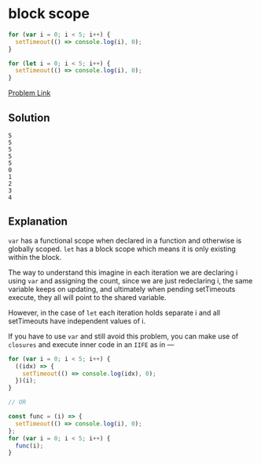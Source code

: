 # block scope

```js
for (var i = 0; i < 5; i++) {
  setTimeout(() => console.log(i), 0);
}

for (let i = 0; i < 5; i++) {
  setTimeout(() => console.log(i), 0);
}
```

[Problem Link](https://bigfrontend.dev/quiz/block-scope-1)

## Solution

```
5
5
5
5
5
0
1
2
3
4
```

## Explanation

`var` has a functional scope when declared in a function and otherwise is globally scoped. `let` has a block scope which means it is only existing within the block.

The way to understand this imagine in each iteration we are declaring i using `var` and assigning the count, since we are just redeclaring i, the same variable keeps on updating, and ultimately when pending setTimeouts execute, they all will point to the shared variable.

However, in the case of `let` each iteration holds separate i and all setTimeouts have independent values of i.

If you have to use `var` and still avoid this problem, you can make use of `closures` and execute inner code in an `IIFE` as in —

```js
for (var i = 0; i < 5; i++) {
  ((idx) => {
    setTimeout(() => console.log(idx), 0);
  })(i);
}

// OR

const func = (i) => {
  setTimeout(() => console.log(i), 0);
};
for (var i = 0; i < 5; i++) {
  func(i);
}
```
